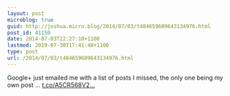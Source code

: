 ```yaml
---
layout: post
microblog: true
guid: http://joshua.micro.blog/2014/07/03/t484659609643134976.html
post_id: 41150
date: 2014-07-03T22:27:10+1100
lastmod: 2019-07-30T17:41:48+1100
type: post
url: /2014/07/03/t484659609643134976.html
---
```

Google+ just emailed me with a list of posts I missed, the only one being my own post ... [t.co/A5CR568V2...](http://t.co/A5CR568V2d)
